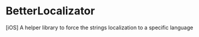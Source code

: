 BetterLocalizator
=================

[iOS] A helper library to force the strings localization to a specific language
